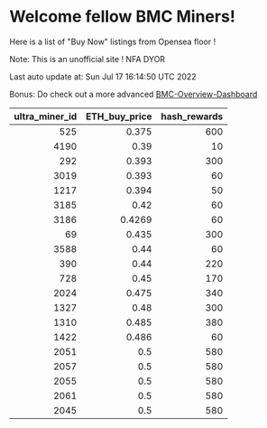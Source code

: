 # Welcome fellow BMC Miners!
Here is a list of "Buy Now" listings from Opensea floor !

Note: This is an unofficial site ! NFA DYOR

Last auto update at: Sun Jul 17 16:14:50 UTC 2022

Bonus: Do check out a more advanced [BMC-Overview-Dashboard](https://dune.com/defifunk/BMC-Overview-Dashboard)


|   ultra_miner_id |   ETH_buy_price |   hash_rewards |
|-----------------:|----------------:|---------------:|
|              525 |          0.375  |            600 |
|             4190 |          0.39   |             10 |
|              292 |          0.393  |            300 |
|             3019 |          0.393  |             60 |
|             1217 |          0.394  |             50 |
|             3185 |          0.42   |             60 |
|             3186 |          0.4269 |             60 |
|               69 |          0.435  |            300 |
|             3588 |          0.44   |             60 |
|              390 |          0.44   |            220 |
|              728 |          0.45   |            170 |
|             2024 |          0.475  |            340 |
|             1327 |          0.48   |            300 |
|             1310 |          0.485  |            380 |
|             1422 |          0.486  |             60 |
|             2051 |          0.5    |            580 |
|             2057 |          0.5    |            580 |
|             2055 |          0.5    |            580 |
|             2061 |          0.5    |            580 |
|             2045 |          0.5    |            580 |